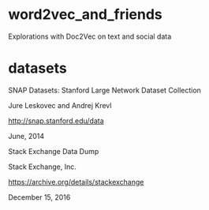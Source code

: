 # word2vec_and_friends

Explorations with Doc2Vec on text and social data


# datasets

SNAP Datasets: Stanford Large Network Dataset Collection

Jure Leskovec and Andrej Krevl

http://snap.stanford.edu/data

June, 2014


Stack Exchange Data Dump 

Stack Exchange, Inc.

https://archive.org/details/stackexchange

December 15, 2016


